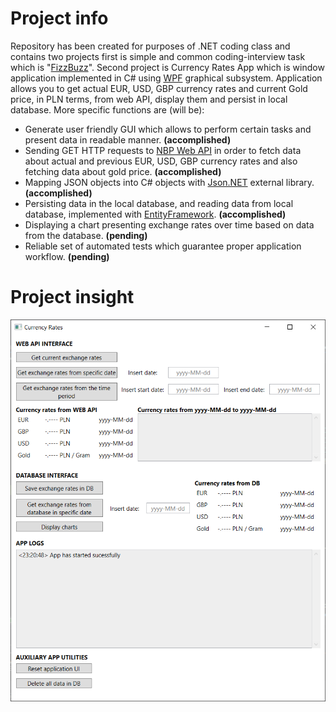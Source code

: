# Project info
Repository has been created for purposes of .NET coding class and contains two projects first is simple and common coding-interview task which is "[FizzBuzz](https://en.wikipedia.org/wiki/Fizz_buzz)".
Second project is Currency Rates App which is window application implemented in C# using [WPF](https://en.wikipedia.org/wiki/Windows_Presentation_Foundation) graphical subsystem.
Application allows you to get actual EUR, USD, GBP currency rates and current Gold price, in PLN terms, from web API, display them and persist in local database. More specific functions are (will be):
- Generate user friendly GUI which allows to perform certain tasks and present data in readable manner. **(accomplished)**
- Sending GET HTTP requests to [NBP Web API](http://api.nbp.pl/) in order to fetch data about actual and previous EUR, USD, GBP currency rates and also fetching data about gold price. **(accomplished)**
- Mapping JSON objects into C# objects with [Json.NET](https://www.newtonsoft.com/json) external library. **(accomplished)**
- Persisting data in the local database, and reading data from local database, implemented with [EntityFramework](https://www.entityframeworktutorial.net/what-is-entityframework.aspx). **(accomplished)**
- Displaying a chart presenting exchange rates over time based on data from the database. **(pending)**
- Reliable set of automated tests which guarantee proper application workflow. **(pending)**

# Project insight
![App](/misc/App-stage1.png)
